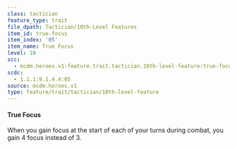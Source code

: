 ```yaml
---
class: tactician
feature_type: trait
file_dpath: Tactician/10th-Level Features
item_id: true-focus
item_index: '05'
item_name: True Focus
level: 10
scc:
  - mcdm.heroes.v1:feature.trait.tactician.10th-level-feature:true-focus
scdc:
  - 1.1.1:9.1.4.4:05
source: mcdm.heroes.v1
type: feature/trait/tactician/10th-level-feature
---
```


#### True Focus

When you gain focus at the start of each of your turns during combat, you gain 4 focus instead of 3.

